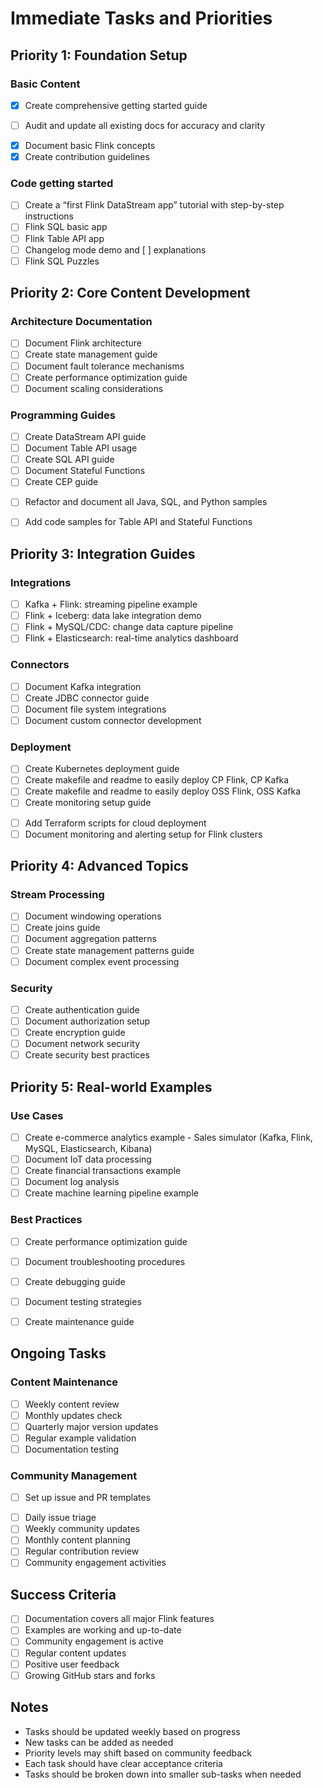 # Immediate Tasks and Priorities

## Priority 1: Foundation Setup

### Basic Content

- [x] Create comprehensive getting started guide
* [ ] Audit and update all existing docs for accuracy and clarity
- [x] Document basic Flink concepts
- [x] Create contribution guidelines

### Code getting started

* [ ] Create a “first Flink DataStream app” tutorial with step-by-step instructions
* [ ] Flink SQL basic app
* [ ] Flink Table API app
* [ ] Changelog mode demo and  [ ] explanations
* [ ] Flink SQL Puzzles

## Priority 2: Core Content Development 

### Architecture Documentation

- [ ] Document Flink architecture
- [ ] Create state management guide
- [ ] Document fault tolerance mechanisms
- [ ] Create performance optimization guide
- [ ] Document scaling considerations

### Programming Guides

- [ ] Create DataStream API guide
- [ ] Document Table API usage
- [ ] Create SQL API guide
- [ ] Document Stateful Functions
- [ ] Create CEP guide
* [ ] Refactor and document all Java, SQL, and Python samples
* [ ] Add code samples for Table API and Stateful Functions


## Priority 3: Integration Guides

### Integrations

* [ ] Kafka + Flink: streaming pipeline example
* [ ] Flink + Iceberg: data lake integration demo
* [ ] Flink + MySQL/CDC: change data capture pipeline
* [ ] Flink + Elasticsearch: real-time analytics dashboard

### Connectors

- [ ] Document Kafka integration
- [ ] Create JDBC connector guide
- [ ] Document file system integrations
- [ ] Document custom connector development

### Deployment

- [ ] Create Kubernetes deployment guide
- [ ] Create makefile and readme to easily deploy CP Flink, CP Kafka
- [ ] Create makefile and readme to easily deploy OSS Flink, OSS Kafka
- [ ] Create monitoring setup guide
* [ ] Add Terraform scripts for cloud deployment
* [ ] Document monitoring and alerting setup for Flink clusters

## Priority 4: Advanced Topics

### Stream Processing

- [ ] Document windowing operations
- [ ] Create joins guide
- [ ] Document aggregation patterns
- [ ] Create state management patterns guide
- [ ] Document complex event processing

### Security

- [ ] Create authentication guide
- [ ] Document authorization setup
- [ ] Create encryption guide
- [ ] Document network security
- [ ] Create security best practices

## Priority 5: Real-world Examples 

### Use Cases

- [ ] Create e-commerce analytics example - Sales simulator (Kafka, Flink, MySQL, Elasticsearch, Kibana)
- [ ] Document IoT data processing
- [ ] Create financial transactions example
- [ ] Document log analysis
- [ ] Create machine learning pipeline example

### Best Practices

- [ ] Create performance optimization guide
- [ ] Document troubleshooting procedures
- [ ] Create debugging guide
- [ ] Document testing strategies
- [ ] Create maintenance guide


## Ongoing Tasks

### Content Maintenance

- [ ] Weekly content review
- [ ] Monthly updates check
- [ ] Quarterly major version updates
- [ ] Regular example validation
- [ ] Documentation testing

### Community Management

* [ ] Set up issue and PR templates
- [ ] Daily issue triage
- [ ] Weekly community updates
- [ ] Monthly content planning
- [ ] Regular contribution review
- [ ] Community engagement activities

## Success Criteria
- [ ] Documentation covers all major Flink features
- [ ] Examples are working and up-to-date
- [ ] Community engagement is active
- [ ] Regular content updates
- [ ] Positive user feedback
- [ ] Growing GitHub stars and forks

## Notes

- Tasks should be updated weekly based on progress
- New tasks can be added as needed
- Priority levels may shift based on community feedback
- Each task should have clear acceptance criteria
- Tasks should be broken down into smaller sub-tasks when needed 